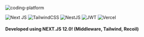 ![coding-platform](https://socialify.git.ci/shalini-kumari2000/coding-platform/image?description=1&font=Raleway&forks=1&issues=1&language=1&name=1&owner=1&pattern=Signal&pulls=1&stargazers=1&theme=Light)

![Next JS](https://img.shields.io/badge/Next-black?style=for-the-badge&logo=next.js&logoColor=white) ![TailwindCSS](https://img.shields.io/badge/tailwindcss-%2338B2AC.svg?style=for-the-badge&logo=tailwind-css&logoColor=white) ![NestJS](https://img.shields.io/badge/nestjs-%23E0234E.svg?style=for-the-badge&logo=nestjs&logoColor=white) ![JWT](https://img.shields.io/badge/JWT-black?style=for-the-badge&logo=JSON%20web%20tokens) ![Vercel](https://img.shields.io/badge/vercel-%23000000.svg?style=for-the-badge&logo=vercel&logoColor=white)

#### Developed using NEXT.JS 12.0! (Middleware, Tailwind, Recoil)

